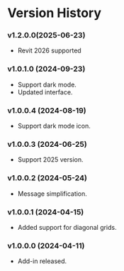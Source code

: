 # Version History

### v1.2.0.0(2025-06-23)&#x20;

* Revit 2026 supported

### v1.0.1.0 (2024-09-23)

* Support dark mode.
* Updated interface.

### v1.0.0.4 (2024-08-19)

* Support dark mode icon.

### v1.0.0.3 (2024-06-25)

* Support 2025 version.

### v1.0.0.2 (2024-05-24)

* Message simplification.

### v1.0.0.1 (2024-04-15)

* Added support for diagonal grids.

### v1.0.0.0 (2024-04-11)

* Add-in released.
